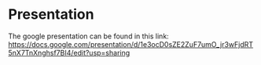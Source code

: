 # Presentation
The google presentation can be found in this link: https://docs.google.com/presentation/d/1e3ocD0sZE2ZuF7umO_jr3wFjdRT5nX7TnXnghsf7BI4/edit?usp=sharing

